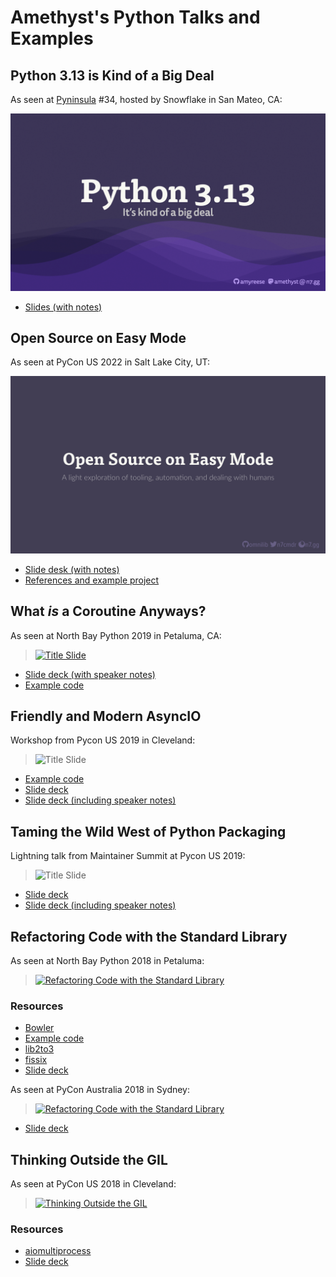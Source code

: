 # Amethyst's Python Talks and Examples

## Python 3.13 is Kind of a Big Deal

As seen at [Pyninsula](https://pyninsula.org/) #34,
hosted by Snowflake in San Mateo, CA:

![Title slide](https://raw.githubusercontent.com/amyreese/pycon/main/thumbnails/python-313-is-a-big-deal.png)

* [Slides (with notes)](https://raw.githubusercontent.com/amyreese/pycon/main/slides/python-313-is-a-big-deal.pdf)

## Open Source on Easy Mode

As seen at PyCon US 2022 in Salt Lake City, UT:

![Title slide](https://raw.githubusercontent.com/amyreese/pycon/master/thumbnails/open-source-easy-mode.png)

* [Slide desk (with notes)](https://raw.githubusercontent.com/amyreese/pycon/main/open-source-easy-mode/slides-with-notes.pdf)
* [References and example project](https://github.com/amyreese/pycon/tree/main/open-source-easy-mode)

## What *is* a Coroutine Anyways?

As seen at North Bay Python 2019 in Petaluma, CA:

> [![Title Slide](https://raw.githubusercontent.com/amyreese/pycon/main/thumbnails/what-is-a-coroutine.png)](https://www.youtube.com/watch?v=GSiZkP7cI80)

* [Slide deck (with speaker notes)](https://github.com/amyreese/pycon/raw/main/what-is-a-coroutine/slides-with-notes.pdf)
* [Example code](https://github.com/amyreese/pycon/tree/main/what-is-a-coroutine)

## Friendly and Modern AsyncIO

Workshop from Pycon US 2019 in Cleveland:

> ![[Title Slide](https://www.dropbox.com/s/m3118hs1vf9cyfx/Friendly%20and%20Modern%20AsyncIO%20with%20notes.pdf?dl=0)](https://raw.githubusercontent.com/amyreese/pycon/master/thumbnails/friendly-asyncio.jpg)

* [Example code](https://github.com/amyreese/pycon/tree/master/friendly-asyncio)
* [Slide deck](https://speakerdeck.com/jreese/friendly-and-modern-asyncio)
* [Slide deck (including speaker notes)](https://www.dropbox.com/s/m3118hs1vf9cyfx/Friendly%20and%20Modern%20AsyncIO%20with%20notes.pdf?dl=0)


## Taming the Wild West of Python Packaging

Lightning talk from Maintainer Summit at Pycon US 2019:

> ![[Title Slide](https://www.dropbox.com/s/6sgkqq0bgw98xg8/Taming%20the%20Wild%20West%20of%20Python%20Packaging%20with%20notes.pdf?dl=0)](https://raw.githubusercontent.com/amyreese/pycon/master/thumbnails/taming-the-wild-west.jpg)

* [Slide deck](https://speakerdeck.com/jreese/taming-the-wild-west-of-python-packaging)
* [Slide deck (including speaker notes)](https://www.dropbox.com/s/6sgkqq0bgw98xg8/Taming%20the%20Wild%20West%20of%20Python%20Packaging%20with%20notes.pdf?dl=0)


## Refactoring Code with the Standard Library

As seen at North Bay Python 2018 in Petaluma:

> [![Refactoring Code with the Standard Library](http://img.youtube.com/vi/KxWsM9Kh1FY/0.jpg)](https://youtu.be/KxWsM9Kh1FY "North Bay Python 2018 - Amethyst Reese - Refactoring Code with the Standard Library")

### Resources

* [Bowler](https://pybowler.io)
* [Example code](https://github.com/amyreese/pycon/tree/master/refactoring)
* [lib2to3](https://github.com/python/cpython/tree/master/Lib/lib2to3)
* [fissix](https://github.com/amyreese/fissix)
* [Slide deck](https://speakerdeck.com/jreese/refactoring-code-with-the-standard-library-nbpy-2018)

As seen at PyCon Australia 2018 in Sydney:

> [![Refactoring Code with the Standard Library](http://img.youtube.com/vi/9USGh4Uy-xQ/0.jpg)](https://youtu.be/9USGh4Uy-xQ "PyCon Australia 2018 - Amethyst Reese - Refactoring Code with the Standard Library")

* [Slide deck](https://speakerdeck.com/jreese/refactoring-code-with-the-standard-library)


## Thinking Outside the GIL

As seen at PyCon US 2018 in Cleveland:

> [![Thinking Outside the GIL](http://img.youtube.com/vi/0kXaLh8Fz3k/0.jpg)](http://www.youtube.com/watch?v=0kXaLh8Fz3k "PyCon 2018 - Amethyst Reese - Thinking Outside the GIL with AsyncIO and Multiprocessing")

### Resources

* [aiomultiprocess](https://github.com/amyreese/aiomultiprocess)
* [Slide deck](https://speakerdeck.com/jreese/thinking-outside-the-gil-2)
